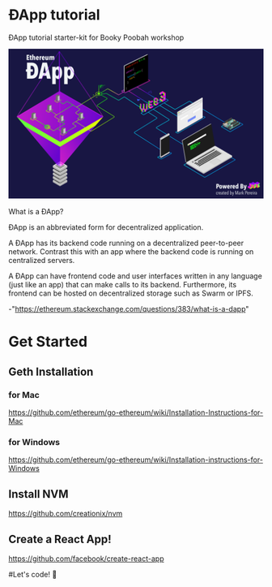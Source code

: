 # ÐApp tutorial
ÐApp tutorial starter-kit for Booky Poobah workshop

![Scheme](public/PRESENTATION-1.png)

What is a ÐApp?

ÐApp is an abbreviated form for decentralized application.

A ÐApp has its backend code running on a decentralized peer-to-peer network. Contrast this with an app where the backend code is running on centralized servers.

A ÐApp can have frontend code and user interfaces written in any language (just like an app) that can make calls to its backend. Furthermore, its frontend can be hosted on decentralized storage such as Swarm or IPFS.

-"https://ethereum.stackexchange.com/questions/383/what-is-a-dapp"

# Get Started

## Geth Installation

### for Mac
https://github.com/ethereum/go-ethereum/wiki/Installation-Instructions-for-Mac
### for Windows
https://github.com/ethereum/go-ethereum/wiki/Installation-instructions-for-Windows

## Install NVM
https://github.com/creationix/nvm

## Create a React App!
https://github.com/facebook/create-react-app

#Let's code! 🎉
